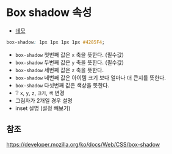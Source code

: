 # Box shadow 속성

* [데모](https://ovdncids.github.io/html-css-curriculum/box-shadow)

```css
box-shadow: 1px 1px 1px 1px #4285F4;
```
* `box-shadow` 첫번째 값은 `x` 축을 뜻한다. (필수값)
* `box-shadow` 두번째 값은 `y` 축을 뜻한다. (필수값)
* `box-shadow` 세번째 값은 `z` 축을 뜻한다.
* `box-shadow` 네번째 값은 아이템 크기 보다 얼마나 더 큰지를 뜻한다.
* `box-shadow` 다섯번째 값은 색상을 뜻한다.
* ❔ `x`, `y`, `z`, `크기`, `색` 변경
* 그림자가 2개일 경우 설명
* inset 설명 (설정 빼보기)

## 참조
https://developer.mozilla.org/ko/docs/Web/CSS/box-shadow
